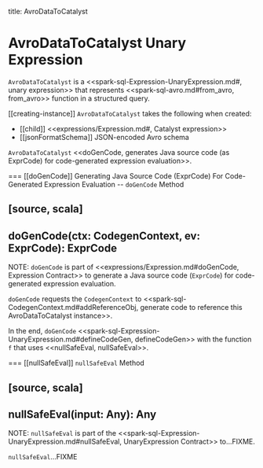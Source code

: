 title: AvroDataToCatalyst

# AvroDataToCatalyst Unary Expression

`AvroDataToCatalyst` is a <<spark-sql-Expression-UnaryExpression.md#, unary expression>> that represents <<spark-sql-avro.md#from_avro, from_avro>> function in a structured query.

[[creating-instance]]
`AvroDataToCatalyst` takes the following when created:

* [[child]] <<expressions/Expression.md#, Catalyst expression>>
* [[jsonFormatSchema]] JSON-encoded Avro schema

`AvroDataToCatalyst` <<doGenCode, generates Java source code (as ExprCode) for code-generated expression evaluation>>.

=== [[doGenCode]] Generating Java Source Code (ExprCode) For Code-Generated Expression Evaluation -- `doGenCode` Method

[source, scala]
----
doGenCode(ctx: CodegenContext, ev: ExprCode): ExprCode
----

NOTE: `doGenCode` is part of <<expressions/Expression.md#doGenCode, Expression Contract>> to generate a Java source code (`ExprCode`) for code-generated expression evaluation.

`doGenCode` requests the `CodegenContext` to <<spark-sql-CodegenContext.md#addReferenceObj, generate code to reference this AvroDataToCatalyst instance>>.

In the end, `doGenCode` <<spark-sql-Expression-UnaryExpression.md#defineCodeGen, defineCodeGen>> with the function `f` that uses <<nullSafeEval, nullSafeEval>>.

=== [[nullSafeEval]] `nullSafeEval` Method

[source, scala]
----
nullSafeEval(input: Any): Any
----

NOTE: `nullSafeEval` is part of the <<spark-sql-Expression-UnaryExpression.md#nullSafeEval, UnaryExpression Contract>> to...FIXME.

`nullSafeEval`...FIXME
